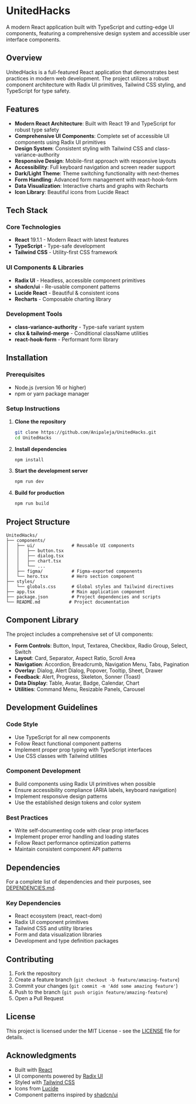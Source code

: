 # UnitedHacks

A modern React application built with TypeScript and cutting-edge UI components, featuring a comprehensive design system and accessible user interface components.

## Overview

UnitedHacks is a full-featured React application that demonstrates best practices in modern web development. The project utilizes a robust component architecture with Radix UI primitives, Tailwind CSS styling, and TypeScript for type safety.

## Features

- **Modern React Architecture**: Built with React 19 and TypeScript for robust type safety
- **Comprehensive UI Components**: Complete set of accessible UI components using Radix UI primitives
- **Design System**: Consistent styling with Tailwind CSS and class-variance-authority
- **Responsive Design**: Mobile-first approach with responsive layouts
- **Accessibility**: Full keyboard navigation and screen reader support
- **Dark/Light Theme**: Theme switching functionality with next-themes
- **Form Handling**: Advanced form management with react-hook-form
- **Data Visualization**: Interactive charts and graphs with Recharts
- **Icon Library**: Beautiful icons from Lucide React

## Tech Stack

### Core Technologies
- **React** 19.1.1 - Modern React with latest features
- **TypeScript** - Type-safe development
- **Tailwind CSS** - Utility-first CSS framework

### UI Components & Libraries
- **Radix UI** - Headless, accessible component primitives
- **shadcn/ui** - Re-usable component patterns
- **Lucide React** - Beautiful & consistent icons
- **Recharts** - Composable charting library

### Development Tools
- **class-variance-authority** - Type-safe variant system
- **clsx & tailwind-merge** - Conditional className utilities
- **react-hook-form** - Performant form library

## Installation

### Prerequisites
- Node.js (version 16 or higher)
- npm or yarn package manager

### Setup Instructions

1. **Clone the repository**
   ```bash
   git clone https://github.com/Anipaleja/UnitedHacks.git
   cd UnitedHacks
   ```

2. **Install dependencies**
   ```bash
   npm install
   ```

3. **Start the development server**
   ```bash
   npm run dev
   ```

4. **Build for production**
   ```bash
   npm run build
   ```

## Project Structure

```
UnitedHacks/
├── components/
│   ├── ui/              # Reusable UI components
│   │   ├── button.tsx
│   │   ├── dialog.tsx
│   │   ├── chart.tsx
│   │   └── ...
│   ├── figma/           # Figma-exported components
│   └── hero.tsx         # Hero section component
├── styles/
│   └── globals.css      # Global styles and Tailwind directives
├── app.tsx              # Main application component
├── package.json         # Project dependencies and scripts
└── README.md           # Project documentation
```

## Component Library

The project includes a comprehensive set of UI components:

- **Form Controls**: Button, Input, Textarea, Checkbox, Radio Group, Select, Switch
- **Layout**: Card, Separator, Aspect Ratio, Scroll Area
- **Navigation**: Accordion, Breadcrumb, Navigation Menu, Tabs, Pagination
- **Overlay**: Dialog, Alert Dialog, Popover, Tooltip, Sheet, Drawer
- **Feedback**: Alert, Progress, Skeleton, Sonner (Toast)
- **Data Display**: Table, Avatar, Badge, Calendar, Chart
- **Utilities**: Command Menu, Resizable Panels, Carousel

## Development Guidelines

### Code Style
- Use TypeScript for all new components
- Follow React functional component patterns
- Implement proper prop typing with TypeScript interfaces
- Use CSS classes with Tailwind utilities

### Component Development
- Build components using Radix UI primitives when possible
- Ensure accessibility compliance (ARIA labels, keyboard navigation)
- Implement responsive design patterns
- Use the established design tokens and color system

### Best Practices
- Write self-documenting code with clear prop interfaces
- Implement proper error handling and loading states
- Follow React performance optimization patterns
- Maintain consistent component API patterns

## Dependencies

For a complete list of dependencies and their purposes, see [DEPENDENCIES.md](./DEPENDENCIES.md).

### Key Dependencies
- React ecosystem (react, react-dom)
- Radix UI component primitives
- Tailwind CSS and utility libraries
- Form and data visualization libraries
- Development and type definition packages

## Contributing

1. Fork the repository
2. Create a feature branch (`git checkout -b feature/amazing-feature`)
3. Commit your changes (`git commit -m 'Add some amazing feature'`)
4. Push to the branch (`git push origin feature/amazing-feature`)
5. Open a Pull Request

## License

This project is licensed under the MIT License - see the [LICENSE](LICENSE) file for details.

## Acknowledgments

- Built with [React](https://reactjs.org/)
- UI components powered by [Radix UI](https://www.radix-ui.com/)
- Styled with [Tailwind CSS](https://tailwindcss.com/)
- Icons from [Lucide](https://lucide.dev/)
- Component patterns inspired by [shadcn/ui](https://ui.shadcn.com/)